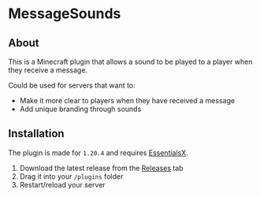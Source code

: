 # MessageSounds

## About

This is a Minecraft plugin that allows a sound to be played to a player when they receive a message.

Could be used for servers that want to:

- Make it more clear to players when they have received a message
- Add unique branding through sounds


## Installation

The plugin is made for `1.20.4` and requires [EssentialsX](https://essentialsx.net/downloads.html).

1. Download the latest release from the [Releases](https://github.com/GoldenEdit/MessageSounds/releases/) tab
2. Drag it into your `/plugins` folder
3. Restart/reload your server
